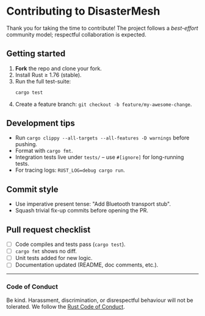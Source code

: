 # Contributing to DisasterMesh

Thank you for taking the time to contribute!  The project follows a _best-effort_ community model; respectful collaboration is expected.

## Getting started

1. **Fork** the repo and clone your fork.
2. Install Rust ≥ 1.76 (stable).
3. Run the full test-suite:
   ```bash
   cargo test
   ```
4. Create a feature branch:  `git checkout -b feature/my-awesome-change`.

## Development tips

* Run `cargo clippy --all-targets --all-features -D warnings` before pushing.
* Format with `cargo fmt`.
* Integration tests live under `tests/` – use `#[ignore]` for long-running tests.
* For tracing logs: `RUST_LOG=debug cargo run`.

## Commit style

* Use imperative present tense: "Add Bluetooth transport stub".
* Squash trivial fix-up commits before opening the PR.

## Pull request checklist

- [ ] Code compiles and tests pass (`cargo test`).
- [ ] `cargo fmt` shows no diff.
- [ ] Unit tests added for new logic.
- [ ] Documentation updated (README, doc comments, etc.).

---

### Code of Conduct

Be kind.  Harassment, discrimination, or disrespectful behaviour will not be tolerated.  We follow the [Rust Code of Conduct](https://www.rust-lang.org/policies/code-of-conduct). 